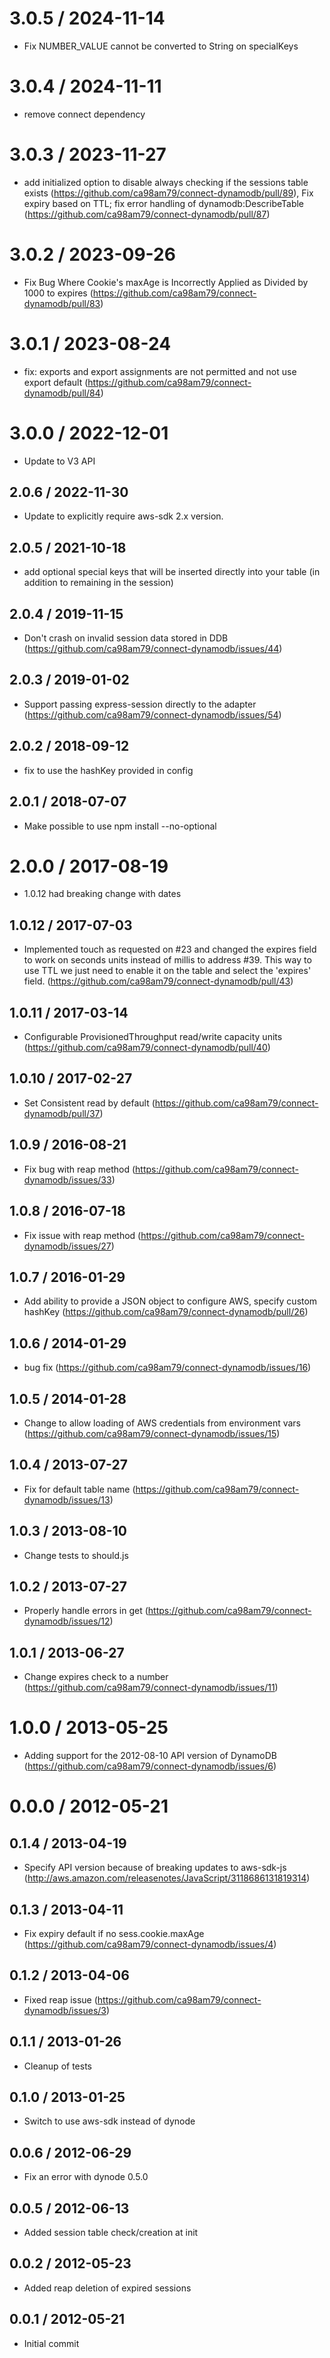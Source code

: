 # 3.0.5 / 2024-11-14

- Fix NUMBER_VALUE cannot be converted to String on specialKeys

# 3.0.4 / 2024-11-11

- remove connect dependency

# 3.0.3 / 2023-11-27

- add initialized option to disable always checking if the sessions table exists (https://github.com/ca98am79/connect-dynamodb/pull/89), Fix expiry based on TTL; fix error handling of dynamodb:DescribeTable (https://github.com/ca98am79/connect-dynamodb/pull/87) 

# 3.0.2 / 2023-09-26

- Fix Bug Where Cookie's maxAge is Incorrectly Applied as Divided by 1000 to expires (https://github.com/ca98am79/connect-dynamodb/pull/83)

# 3.0.1 / 2023-08-24

- fix: exports and export assignments are not permitted and not use export default (https://github.com/ca98am79/connect-dynamodb/pull/84)

# 3.0.0 / 2022-12-01

- Update to V3 API

## 2.0.6 / 2022-11-30

- Update to explicitly require aws-sdk 2.x version.

## 2.0.5 / 2021-10-18

- add optional special keys that will be inserted directly into your table (in addition to remaining in the session)

## 2.0.4 / 2019-11-15

- Don't crash on invalid session data stored in DDB (https://github.com/ca98am79/connect-dynamodb/issues/44)

## 2.0.3 / 2019-01-02

- Support passing express-session directly to the adapter (https://github.com/ca98am79/connect-dynamodb/issues/54)

## 2.0.2 / 2018-09-12

- fix to use the hashKey provided in config

## 2.0.1 / 2018-07-07

- Make possible to use npm install --no-optional

# 2.0.0 / 2017-08-19

- 1.0.12 had breaking change with dates

## 1.0.12 / 2017-07-03

- Implemented touch as requested on #23 and changed the expires field to work on seconds units instead of millis to address #39. This way to use TTL we just need to enable it on the table and select the 'expires' field. (https://github.com/ca98am79/connect-dynamodb/pull/43)

## 1.0.11 / 2017-03-14

- Configurable ProvisionedThroughput read/write capacity units (https://github.com/ca98am79/connect-dynamodb/pull/40)

## 1.0.10 / 2017-02-27

- Set Consistent read by default (https://github.com/ca98am79/connect-dynamodb/pull/37)

## 1.0.9 / 2016-08-21

- Fix bug with reap method (https://github.com/ca98am79/connect-dynamodb/issues/33)

## 1.0.8 / 2016-07-18

- Fix issue with reap method (https://github.com/ca98am79/connect-dynamodb/issues/27)

## 1.0.7 / 2016-01-29

- Add ability to provide a JSON object to configure AWS, specify custom hashKey (https://github.com/ca98am79/connect-dynamodb/pull/26)

## 1.0.6 / 2014-01-29

- bug fix (https://github.com/ca98am79/connect-dynamodb/issues/16)

## 1.0.5 / 2014-01-28

- Change to allow loading of AWS credentials from environment vars (https://github.com/ca98am79/connect-dynamodb/issues/15)

## 1.0.4 / 2013-07-27

- Fix for default table name (https://github.com/ca98am79/connect-dynamodb/issues/13)

## 1.0.3 / 2013-08-10

- Change tests to should.js

## 1.0.2 / 2013-07-27

- Properly handle errors in get (https://github.com/ca98am79/connect-dynamodb/issues/12)

## 1.0.1 / 2013-06-27

- Change expires check to a number (https://github.com/ca98am79/connect-dynamodb/issues/11)

# 1.0.0 / 2013-05-25

- Adding support for the 2012-08-10 API version of DynamoDB (https://github.com/ca98am79/connect-dynamodb/issues/6)

# 0.0.0 / 2012-05-21

## 0.1.4 / 2013-04-19

- Specify API version because of breaking updates to aws-sdk-js (http://aws.amazon.com/releasenotes/JavaScript/3118686131819314)

## 0.1.3 / 2013-04-11

- Fix expiry default if no sess.cookie.maxAge (https://github.com/ca98am79/connect-dynamodb/issues/4)

## 0.1.2 / 2013-04-06

- Fixed reap issue (https://github.com/ca98am79/connect-dynamodb/issues/3)

## 0.1.1 / 2013-01-26

- Cleanup of tests

## 0.1.0 / 2013-01-25

- Switch to use aws-sdk instead of dynode

## 0.0.6 / 2012-06-29

- Fix an error with dynode 0.5.0

## 0.0.5 / 2012-06-13

- Added session table check/creation at init

## 0.0.2 / 2012-05-23

- Added reap deletion of expired sessions

## 0.0.1 / 2012-05-21

- Initial commit
